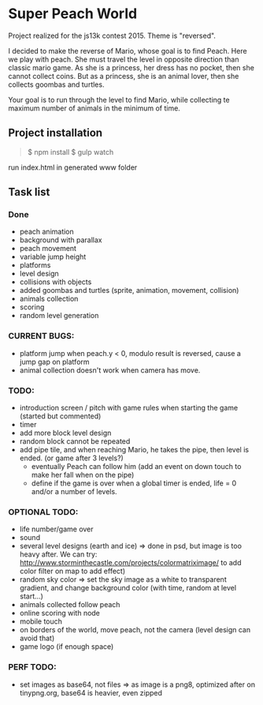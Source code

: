 # Super Peach World

Project realized for the js13k contest 2015. Theme is "reversed".

I decided to make the reverse of Mario, whose goal is to find Peach.
Here we play with peach. She must travel the level in opposite direction than classic mario game.
As she is a princess, her dress has no pocket, then she cannot collect coins.
But as a princess, she is an animal lover, then she collects goombas and turtles.

Your goal is to run through the level to find Mario, while collecting te maximum number of animals in the minimum of time.

## Project installation

> $ npm install
> $ gulp watch

run index.html in generated www folder

## Task list

### Done
- peach animation
- background with parallax
- peach movement
- variable jump height
- platforms
- level design
- collisions with objects
- added goombas and turtles (sprite, animation, movement, collision)
- animals collection
- scoring
- random level generation

### CURRENT BUGS:
- platform jump when peach.y < 0, modulo result is reversed, cause a jump gap on platform
- animal collection doesn't work when camera has move.

### TODO:
- introduction screen / pitch with game rules when starting the game (started but commented)
- timer
- add more block level design
- random block cannot be repeated
- add pipe tile, and when reaching Mario, he takes the pipe, then level is ended. (or game after 3 levels?)
    - eventually Peach can follow him (add an event on down touch to make her fall when on the pipe)
    - define if the game is over when a global timer is ended, life = 0 and/or a number of levels.
    
### OPTIONAL TODO:
- life number/game over
- sound
- several level designs (earth and ice) => done in psd, but image is too heavy after. We can try: http://www.storminthecastle.com/projects/colormatriximage/ to add color filter on map to add effect)
- random sky color => set the sky image as a white to transparent gradient, and change background color (with time, random at level start...)
- animals collected follow peach
- online scoring with node
- mobile touch
- on borders of the world, move peach, not the camera (level design can avoid that)
- game logo (if enough space)

### PERF TODO:
- set images as base64, not files => as image is a png8, optimized after on tinypng.org, base64 is heavier, even zipped
